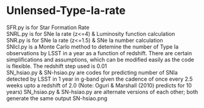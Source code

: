 # Unlensed-Type-Ia-rate

SFR.py is for Star Formation Rate\
SNRL.py is for SNe Ia rate (z<=4) & Luminosity function calculation\
SNR.py is for SNe Ia rate (z<=1.5) & SNe Ia number calculation\
SNlcl.py is a Monte Carlo method to detemine the number of Type Ia observations by LSST in a year as a function of redshift. There are certain simplifications and assumptions, which can be modified easily as the code is flexible. The redshift step used is 0.01\
SN_hsiao.py & SN-hsiao.py are codes for predicting number of SNIa detected by LSST in 1 year in g-band given the cadence of once every 2.5 weeks upto a redshift of 2.0 (Note: Oguri & Marshall (2010) predicts for 10 years)
SN_hsiao.py & SN-hsiao.py are alternate versions of each other; both generate the same output SN-hsiao.png

